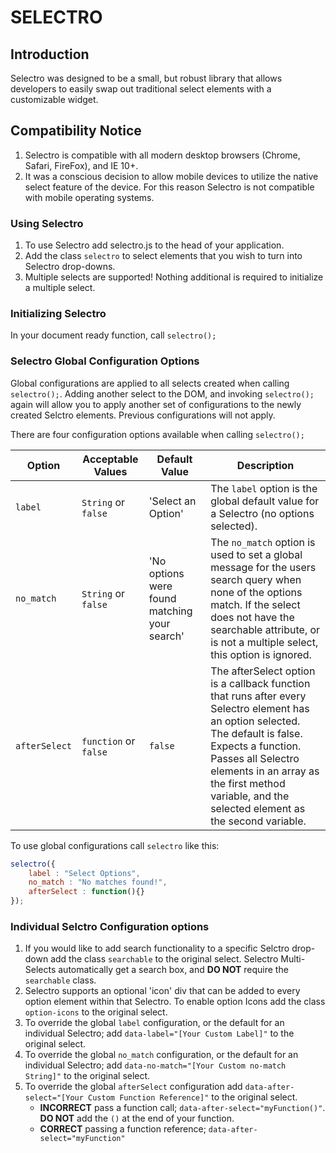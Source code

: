 # SELECTRO

## Introduction

Selectro was designed to be a small, but robust library that allows developers to easily swap out traditional select elements with a customizable widget.

## Compatibility Notice

1. Selectro is compatible with all modern desktop browsers (Chrome, Safari, FireFox), and IE 10+.
2. It was a conscious decision to allow mobile devices to utilize the native select feature of the device. For this reason Selectro is not compatible with mobile operating systems.
 
### Using Selectro

1. To use Selectro add selectro.js to the head of your application.
2. Add the class `selectro` to select elements that you wish to turn into Selectro drop-downs.
3. Multiple selects are supported! Nothing additional is required to initialize a multiple select. 

### Initializing Selectro

In your document ready function, call `selectro();`

### Selectro Global Configuration Options

Global configurations are applied to all selects created when calling `selectro();`.
Adding another select to the DOM, and invoking `selectro();` again will allow you to apply another set of configurations to the newly created Selctro elements. Previous configurations will not apply.

There are four configuration options available when calling `selectro();`

| Option | Acceptable Values | Default Value | Description |
| ------ | ----------------- | --------------| ----------- |
| `label` | `String` or `false` | 'Select an Option' | The `label` option is the global default value for a Selectro (no options selected). |
| `no_match` | `String` or `false` | 'No options were found matching your search' | The `no_match` option is used to set a global message for the users search query when none of the options match. If the select does not have the searchable attribute, or is not a multiple select, this option is ignored. |
| `afterSelect` | `function` or `false` | `false` | The afterSelect option is a callback function that runs after every Selectro element has an option selected. The default is false. Expects a function. Passes all Selectro elements in an array as the first method variable, and the selected element as the second variable. |

To use global configurations call `selectro` like this:

```javascript
selectro({
    label : "Select Options",
    no_match : "No matches found!",
    afterSelect : function(){}
});
```

### Individual Selctro Configuration options

1. If you would like to add search functionality to a specific Selctro drop-down add the class `searchable` to the original select. Selectro Multi-Selects automatically get a search box, and __DO NOT__ require the `searchable` class.   
2. Selectro supports an optional 'icon' div that can be added to every option element within that Selectro. To enable option Icons add the class `option-icons` to the original select.   
3. To override the global `label` configuration, or the default for an individual Selectro; add `data-label="[Your Custom Label]"` to the original select.   
4. To override the global `no_match` configuration, or the default for an individual Selectro; add `data-no-match="[Your Custom no-match String]"` to the original select.   
5. To override the global `afterSelect` configuration add `data-after-select="[Your Custom Function Reference]"` to the original select.
    * __INCORRECT__ pass a function call; `data-after-select="myFunction()"`. __DO NOT__ add the `()` at the end of your function.
    * __CORRECT__ passing a function reference; `data-after-select="myFunction"`
